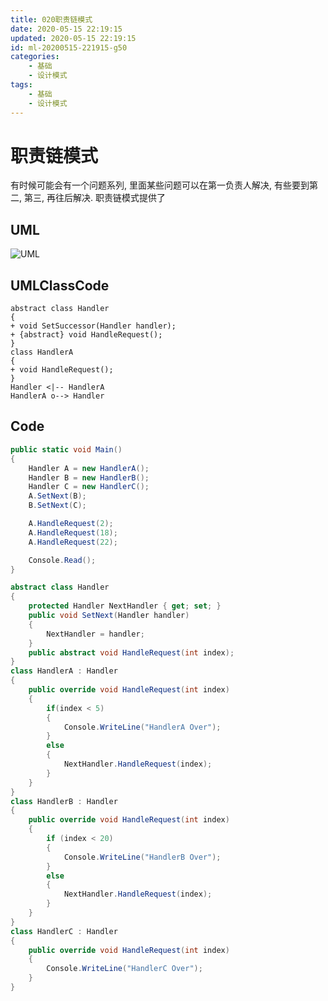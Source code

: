 ```yaml
---
title: 020职责链模式
date: 2020-05-15 22:19:15
updated: 2020-05-15 22:19:15
id: ml-20200515-221915-g50
categories:
	- 基础
	- 设计模式
tags: 
	- 基础
	- 设计模式
---
```

# 职责链模式

有时候可能会有一个问题系列, 里面某些问题可以在第一负责人解决, 有些要到第二, 第三, 再往后解决. 职责链模式提供了
<!--more-->
## UML

![UML](http://www.plantuml.com/plantuml/png/SoWkIImgAStDuKfCAYufIamkKKZEIImkLl18p4l9IItYgkRILYZBpqnH24uj2IvDJaujBiulqe3AAcH0Q4rheAfgc0cr40qGDK6fXQMfnIKQG2MrN2X6EuBCngaKPeDDZQukGWUCeP2lgsi7TwD3QbuAq0i0)

## UMLClassCode

```
abstract class Handler
{
+ void SetSuccessor(Handler handler);
+ {abstract} void HandleRequest();
}
class HandlerA
{
+ void HandleRequest();
}
Handler <|-- HandlerA
HandlerA o--> Handler
```

## Code

```C#
public static void Main()
{
    Handler A = new HandlerA();
    Handler B = new HandlerB();
    Handler C = new HandlerC();
    A.SetNext(B);
    B.SetNext(C);

    A.HandleRequest(2);
    A.HandleRequest(18);
    A.HandleRequest(22);

    Console.Read();
}

abstract class Handler
{
    protected Handler NextHandler { get; set; }
    public void SetNext(Handler handler)
    {
        NextHandler = handler;
    }
    public abstract void HandleRequest(int index);
}
class HandlerA : Handler
{
    public override void HandleRequest(int index)
    {
        if(index < 5)
        {
            Console.WriteLine("HandlerA Over");
        }
        else
        {
            NextHandler.HandleRequest(index);
        }
    }
}
class HandlerB : Handler
{
    public override void HandleRequest(int index)
    {
        if (index < 20)
        {
            Console.WriteLine("HandlerB Over");
        }
        else
        {
            NextHandler.HandleRequest(index);
        }
    }
}
class HandlerC : Handler
{
    public override void HandleRequest(int index)
    {
        Console.WriteLine("HandlerC Over");
    }
}
```